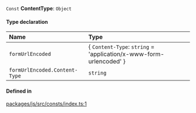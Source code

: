 `Const` **ContentType**: `Object`

#### Type declaration

| Name                          | Type                                                               |
| :---------------------------- | :----------------------------------------------------------------- |
| `formUrlEncoded`              | { `Content-Type`: `string` = 'application/x-www-form-urlencoded' } |
| `formUrlEncoded.Content-Type` | `string`                                                           |

#### Defined in

[packages/js/src/consts/index.ts:1](https://github.com/logto-io/js/blob/5254dee/packages/js/src/consts/index.ts#L1)
